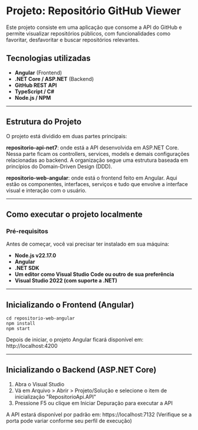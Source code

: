 # Projeto: Repositório GitHub Viewer

Este projeto consiste em uma aplicação que consome a API do GitHub e permite visualizar repositórios públicos, com funcionalidades como favoritar, desfavoritar e buscar repositórios relevantes.

## Tecnologias utilizadas

- **Angular** (Frontend)
- **.NET Core / ASP.NET** (Backend)
- **GitHub REST API**
- **TypeScript / C#**
- **Node.js / NPM**

---

## Estrutura do Projeto

O projeto está dividido em duas partes principais:

**repositorio-api-net7**: onde está a API desenvolvida em ASP.NET Core. Nessa parte ficam os controllers, services, models e demais configurações relacionadas ao backend. A organização segue uma estrutura baseada em princípios do Domain-Driven Design (DDD).

**repositorio-web-angular**: onde está o frontend feito em Angular. Aqui estão os componentes, interfaces, serviços e tudo que envolve a interface visual e interação com o usuário.

---

## Como executar o projeto localmente
### Pré-requisitos
Antes de começar, você vai precisar ter instalado em sua máquina:

- **Node.js v22.17.0**
- **Angular**
- **.NET SDK**
- **Um editor como Visual Studio Code ou outro de sua preferência**
- **Visual Studio 2022 (com suporte a .NET)**

---

## Inicializando o Frontend (Angular)

```text
cd repositorio-web-angular
npm install
npm start
```
Depois de iniciar, o projeto Angular ficará disponível em: http://localhost:4200

---

## Inicializando o Backend (ASP.NET Core)

1. Abra o Visual Studio
2. Vá em Arquivo > Abrir > Projeto/Solução e selecione o item de inicialização "RepositorioApi.API"
3. Pressione F5 ou clique em Iniciar Depuração para executar a API

A API estará disponível por padrão em: https://localhost:7132
(Verifique se a porta pode variar conforme seu perfil de execução)
